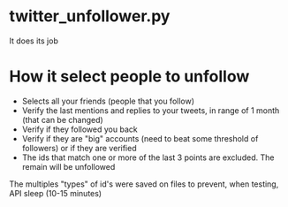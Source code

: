 # twitter_unfollower.py
It does its job

# How it select people to unfollow

* Selects all your friends (people that you follow)
* Verify the last mentions and replies to your tweets, in range of 1 month (that can be changed)
* Verify if they followed you back
* Verify if they are "big" accounts (need to beat some threshold of followers)
or if they are verified
* The ids that match one or more of the last 3 points are excluded. The remain will be unfollowed


The multiples "types" of id's were saved on files to prevent, when testing, API sleep (10-15 minutes)
